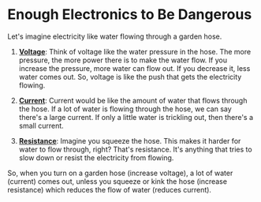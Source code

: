 # Enough Electronics to Be Dangerous

Let's imagine electricity like water flowing through a garden hose.

1. **[Voltage](voltage.md)**: Think of voltage like the water pressure in the hose. The more pressure, the more power there is to make the water flow. If you increase the pressure, more water can flow out. If you decrease it, less water comes out. So, voltage is like the push that gets the electricity flowing.

2. **[Current](current.md)**: Current would be like the amount of water that flows through the hose. If a lot of water is flowing through the hose, we can say there's a large current. If only a little water is trickling out, then there's a small current.

3. **[Resistance](resistance.md)**: Imagine you squeeze the hose. This makes it harder for water to flow through, right? That's resistance. It's anything that tries to slow down or resist the electricity from flowing.

So, when you turn on a garden hose (increase voltage), a lot of water (current) comes out, unless you squeeze or kink the hose (increase resistance) which reduces the flow of water (reduces current).
